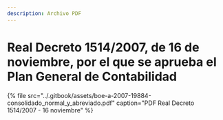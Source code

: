 ```yaml
---
description: Archivo PDF
---
```


# Real Decreto 1514/2007, de 16 de noviembre, por el que se aprueba el Plan General de Contabilidad

{% file src="../.gitbook/assets/boe-a-2007-19884-consolidado\_normal\_y\_abreviado.pdf" caption="PDF Real Decreto 1514/2007 - 16 noviembre" %}



